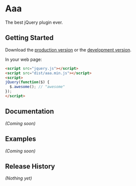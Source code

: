 # Aaa

The best jQuery plugin ever.

## Getting Started
Download the [production version][min] or the [development version][max].

[min]: https://raw.github.com/Administrator/webapp/master/dist/aaa.min.js
[max]: https://raw.github.com/Administrator/webapp/master/dist/aaa.js

In your web page:

```html
<script src="jquery.js"></script>
<script src="dist/aaa.min.js"></script>
<script>
jQuery(function($) {
  $.awesome(); // "awesome"
});
</script>
```

## Documentation
_(Coming soon)_

## Examples
_(Coming soon)_

## Release History
_(Nothing yet)_
